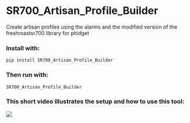 # SR700_Artisan_Profile_Builder

Create artisan profiles using the alarms and the modified version of the freshroastsr700 library for phidget

### Install with:

```pip install SR700_Artisan_Profile_Builder```

### Then run with:

```SR700_Artisan_Profile_Builder```

### This short video illustrates the setup and how to use this tool:

![](create_profile_demo.gif)

